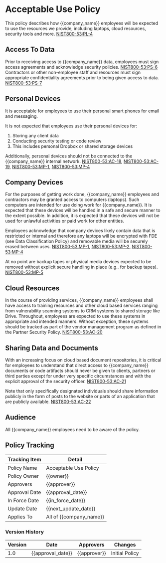 # Acceptable Use Policy

This policy describes how {{company_name}} employees will be expected to use the resources we provide, including
laptops, cloud resources, security tools and more.
[NIST800-53:PL-4](https://nvd.nist.gov/800-53/Rev4/control/PL-4)

## Access To Data

Prior to receiving access to {{company_name}} data, employees must sign access agreements and acknowledge security
policies. [NIST800-53:PS-6](https://nvd.nist.gov/800-53/Rev4/control/PS-6) Contractors or other non-employee staff
and resources must sign appropriate confidentiality agreements prior to being given access to data.
[NIST800-53:PS-7](https://nvd.nist.gov/800-53/Rev4/control/PS-7)

## Personal Devices

It is acceptable for employees to use their personal smart phones for email and messaging.

It is not expected that employees use their personal devices for:

1. Storing any client data
1. Conducting security testing or code review
1. This includes personal Dropbox or shared storage devices

Additionally, personal devices should not be connected to the {{company_name}} internal network.
[NIST800-53:AC-18](https://nvd.nist.gov/800-53/Rev4/control/AC-18),
[NIST800-53:AC-19](https://nvd.nist.gov/800-53/Rev4/control/AC-19),
[NIST800-53:MP-1](https://nvd.nist.gov/800-53/Rev4/control/MP-1),
[NIST800-53:MP-4](https://nvd.nist.gov/800-53/Rev4/control/MP-4)

## Company Devices

For the purposes of getting work done, {{company_name}} employees and contractors may be granted access to computers
(laptops). Such computers are intended for use doing work for {{company_name}}. It is expected that these devices will
be handled in a safe and secure manner to the extent possible. In addition, it is expected that these devices will not
be used for unlawful activities or paid work for other entities.

Employees acknowledge that company devices likely contain data that is restricted or internal and therefore any laptops
will be encrypted with FDE (see Data Classification Policy) and removable media will be securely erased between uses.
[NIST800-53:MP-1](https://nvd.nist.gov/800-53/Rev4/control/MP-1),
[NIST800-53:MP-2](https://nvd.nist.gov/800-53/Rev4/control/MP-2),
[NIST800-53:MP-4](https://nvd.nist.gov/800-53/Rev4/control/MP-4)

At no point are backup tapes or physical media devices expected to be removed without explicit secure handling in
place (e.g.. for backup tapes). [NIST800-53:MP-5](https://nvd.nist.gov/800-53/Rev4/control/MP-5)

## Cloud Resources

In the course of providing services, {{company_name}} employees shall have access to training resources and other cloud
based services ranging from vulnerability scanning systems to CRM systems to shared storage like Drive. Throughout,
employees are expected to use these systems in appropriate and intended manners.  Without exception, these systems
should be tracked as part of the vendor management program as defined in the Partner Security Policy.
[NIST800-53:AC-20](https://nvd.nist.gov/800-53/Rev4/control/AC-20)

## Sharing Data and Documents

With an increasing focus on cloud based document repositories, it is critical for employees to understand that direct
access to {{company_name}} documents or code artifacts should never be given to clients, partners or third parties
except for under very specific circumstances and with the explicit approval of the security officer.
[NIST800-53:AC-21](https://nvd.nist.gov/800-53/Rev4/control/AC-21)

Note that only specifically designated individuals should share information publicly in the form of posts to the
website or parts of an application that are publicly available.
[NIST800-53:AC-22](https://nvd.nist.gov/800-53/Rev4/control/AC-22)

## Audience

All {{company_name}} employees need to be aware of the policy.

## Policy Tracking

| Tracking Item   |         Detail          |
|-----------------|-------------------------|
| Policy Name     | Acceptable Use Policy   |
| Policy Owner    | {{owner}}               |
| Approvers       | {{approver}}            |
| Approval Date   | {{approval_date}}       |
| In Force Date   | {{in_force_date}}       |
| Update Date     | {{next_update_date}}    |
| Applies To      | All of {{company_name}} |

### Version History

| Version |       Date        |   Approvers  |    Changes     |
|---------|-------------------|--------------|----------------|
| 1.0     | {{approval_date}} | {{approver}} | Initial Policy |
